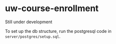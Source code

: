 # uw-course-enrollment
 
Still under development

To set up the db structure, run the postgresql code in `server/postgres/setup.sql`.
